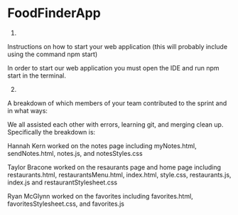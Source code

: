 ﻿# FoodFinderApp

1. 
Instructions on how to start your web application (this will probably include using the command npm start)

In order to start our web application you must open the IDE and run npm start in the terminal.  

2. 
A breakdown of which members of your team contributed to the sprint and in what ways:

We all assisted each other with errors, learning git, and merging clean up. Specifically the breakdown is: 

Hannah Kern worked on the notes page including myNotes.html, sendNotes.html, notes.js, and notesStyles.css

Taylor Bracone worked on the resaurants page and home page including restaurants.html, restaurantsMenu.html, index.html, style.css, restaurants.js, index.js and restaurantStylesheet.css

Ryan McGlynn worked on the favorites including favorites.html, favoritesStylesheet.css, and favorites.js
